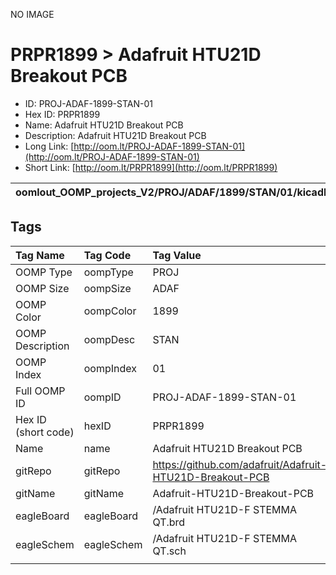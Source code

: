 


  
NO IMAGE  
# PRPR1899 > Adafruit HTU21D Breakout PCB

- ID: PROJ-ADAF-1899-STAN-01
- Hex ID: PRPR1899
- Name: Adafruit HTU21D Breakout PCB
- Description: Adafruit HTU21D Breakout PCB
- Long Link: [http://oom.lt/PROJ-ADAF-1899-STAN-01](http://oom.lt/PROJ-ADAF-1899-STAN-01)
- Short Link: [http://oom.lt/PRPR1899](http://oom.lt/PRPR1899)
  

|oomlout_OOMP_projects_V2/PROJ/ADAF/1899/STAN/01/kicadPcb3dFront.png|oomlout_OOMP_projects_V2/PROJ/ADAF/1899/STAN/01/kicadPcb3dBack.png|oomlout_OOMP_projects_V2/PROJ/ADAF/1899/STAN/01/kicadPcb3d.png||
| :---: | :---: | :---: | :---: |

## Tags
  

|Tag Name|Tag Code|Tag Value|
| :--- | :--- | :--- |
|OOMP Type|oompType|PROJ|
|OOMP Size|oompSize|ADAF|
|OOMP Color|oompColor|1899|
|OOMP Description|oompDesc|STAN|
|OOMP Index|oompIndex|01|
|Full OOMP ID|oompID|PROJ-ADAF-1899-STAN-01|
|Hex ID (short code)|hexID|PRPR1899|
|Name|name|Adafruit HTU21D Breakout PCB|
|gitRepo|gitRepo|https://github.com/adafruit/Adafruit-HTU21D-Breakout-PCB|
|gitName|gitName|Adafruit-HTU21D-Breakout-PCB|
|eagleBoard|eagleBoard|/Adafruit HTU21D-F STEMMA QT.brd|
|eagleSchem|eagleSchem|/Adafruit HTU21D-F STEMMA QT.sch|
||||
